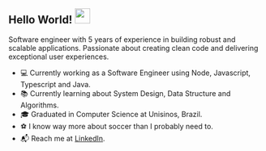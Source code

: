 ## Hello World! <img src="https://raw.githubusercontent.com/iampavangandhi/iampavangandhi/master/gifs/Hi.gif" width="30px"></h2>

Software engineer with 5 years of experience in building robust and scalable applications. Passionate about creating clean code and delivering exceptional user experiences.

- :computer: Currently working as a Software Engineer using Node, Javascript, Typescript and Java.
- :books: Currently learning about System Design, Data Structure and Algorithms.
- :mortar_board: Graduated in Computer Science at Unisinos, Brazil.
- :soccer: I know way more about soccer than I probably need to.
- :mailbox_with_mail: Reach me at [LinkedIn](https://www.linkedin.com/in/rafael-fumegalli/).
